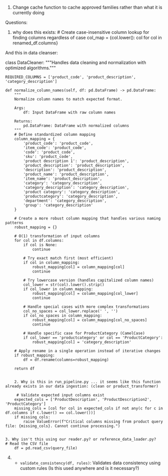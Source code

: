 1. Change cache function to cache approved families rather than what it is currently doing



Questions:

1. why does this exists: 
        # Create case-insensitive column lookup for finding columns regardless of case
        col_map = {col.lower(): col for col in renamed_df.columns}

And this in data cleanser:


class DataCleaner:
    """Handles data cleaning and normalization with optimized algorithms."""
    
    REQUIRED_COLUMNS = ['product_code', 'product_description', 'category_description']
    
    def normalize_column_names(self, df: pd.DataFrame) -> pd.DataFrame:
        """
        Normalize column names to match expected format.
        
        Args:
            df: Input DataFrame with raw column names
            
        Returns:
            pd.DataFrame: DataFrame with normalized columns
        """
        # Define standardized column mapping
        column_mapping = {
            'product_code': 'product_code',
            'item_code': 'product_code',
            'code': 'product_code',
            'sku': 'product_code',
            'product description 1': 'product_description',
            'product_description': 'product_description',
            'description': 'product_description',
            'product_name': 'product_description',
            'item_name': 'product_description',
            'category': 'category_description',
            'category_description': 'category_description',
            'product category': 'category_description',
            'productcategory': 'category_description',
            'department': 'category_description',
            'group': 'category_description'
        }

        # Create a more robust column mapping that handles various naming patterns
        robust_mapping = {}
        
        # O(1) transformation of input columns
        for col in df.columns:
            if col is None:
                continue
                
            # Try exact match first (most efficient)
            if col in column_mapping:
                robust_mapping[col] = column_mapping[col]
                continue
                
            # Try lowercase version (handles capitalized column names)
            col_lower = str(col).lower().strip()
            if col_lower in column_mapping:
                robust_mapping[col] = column_mapping[col_lower]
                continue
                
            # Handle special cases with more complex transformations
            col_no_spaces = col_lower.replace(' ', '')
            if col_no_spaces in column_mapping:
                robust_mapping[col] = column_mapping[col_no_spaces]
                continue
                
            # Handle specific case for ProductCategory (CamelCase)
            if col_lower == 'productcategory' or col == 'ProductCategory':
                robust_mapping[col] = 'category_description'
        
        # Apply rename in a single operation instead of iterative changes
        if robust_mapping:
            df = df.rename(columns=robust_mapping)
            
        return df


        2. Why is this in run_pipeline.py ... it seems like this function already exists in our data ingestion: (clean or product_transformer)

         # Validate expected input columns exist
        expected_cols = ['ProductDescription', 'ProductDescription2', 'ProductCategory']
        missing_cols = [col for col in expected_cols if not any(c for c in df.columns if c.lower() == col.lower())]
        if missing_cols:
            raise ValueError(f"Critical columns missing from product query file: {missing_cols}. Cannot continue processing.")


    3. Why isn't this using our reader.py? or reference_data_loader.py?         # Read the CSV file
        df = pd.read_csv(query_file)

4. - `validate_consistency(df, rules)`: Validates data consistency using custom rules (Is this used anywhere and is it necessary?)
            

            

